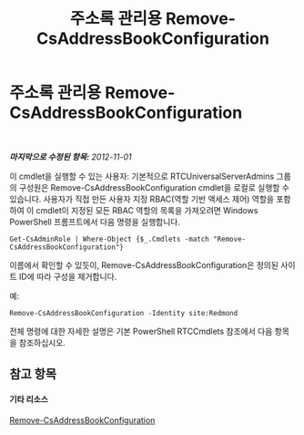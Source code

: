 ﻿---
title: 주소록 관리용 Remove-CsAddressBookConfiguration
TOCTitle: 주소록 관리용 Remove-CsAddressBookConfiguration
ms:assetid: 5d173ebe-ec4d-4640-8432-a25071ea9cc5
ms:mtpsurl: https://technet.microsoft.com/ko-kr/library/Gg429705(v=OCS.15)
ms:contentKeyID: 49303770
ms.date: 08/24/2015
mtps_version: v=OCS.15
ms.translationtype: HT
---

# 주소록 관리용 Remove-CsAddressBookConfiguration

 

_**마지막으로 수정된 항목:** 2012-11-01_

이 cmdlet을 실행할 수 있는 사용자: 기본적으로 RTCUniversalServerAdmins 그룹의 구성원은 Remove-CsAddressBookConfiguration cmdlet을 로컬로 실행할 수 있습니다. 사용자가 직접 만든 사용자 지정 RBAC(역할 기반 액세스 제어) 역할을 포함하여 이 cmdlet이 지정된 모든 RBAC 역할의 목록을 가져오려면 Windows PowerShell 프롬프트에서 다음 명령을 실행합니다.

    Get-CsAdminRole | Where-Object {$_.Cmdlets -match "Remove-CsAddressBookConfiguration"}

이름에서 확인할 수 있듯이, Remove-CsAddressBookConfiguration은 정의된 사이트 ID에 따라 구성을 제거합니다.

예:

    Remove-CsAddressBookConfiguration -Identity site:Redmond

전체 명령에 대한 자세한 설명은 기본 PowerShell RTCCmdlets 참조에서 다음 항목을 참조하십시오.

## 참고 항목

#### 기타 리소스

[Remove-CsAddressBookConfiguration](https://docs.microsoft.com/en-us/powershell/module/skype/Remove-CsAddressBookConfiguration)

